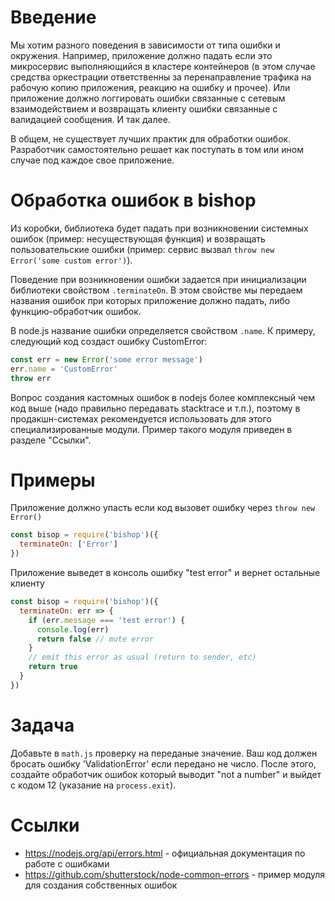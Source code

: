 # Введение
Мы хотим разного поведения в зависимости от типа ошибки и окружения. Например, приложение должно падать если это микросервис выполняющийся в кластере контейнеров (в этом случае средства оркестрации ответственны за перенаправление трафика на рабочую копию приложения, реакцию на ошибку и прочее). Или приложение должно логгировать ошибки связанные с сетевым взаимодействием и возвращать клиенту ошибки связанные с валидацией сообщения. И так далее.

В общем, не существует лучших практик для обработки ошибок. Разработчик самостоятельно решает как поступать в том или ином случае под каждое свое приложение.

# Обработка ошибок в bishop
Из коробки, библиотека будет падать при возникновении системных ошибок (пример: несуществующая функция) и возвращать пользовательские ошибки (пример: сервис вызвал `throw new Error('some custom error')`).

Поведение при возникновении ошибки задается при инициализации библиотеки свойством `.terminateOn`. В этом свойстве мы передаем названия ошибок при которых приложение должно падать, либо функцию-обработчик ошибок.

В node.js название ошибки определяется свойством `.name`. К примеру, следующий код создаст ошибку CustomError:
```javascript
const err = new Error('some error message')
err.name = 'CustomError'
throw err
```
Вопрос создания кастомных ошибок в nodejs более комплексный чем код выше (надо правильно передавать stacktrace и т.п.), поэтому в продакшн-системах рекомендуется использовать для этого специализированные модули. Пример такого модуля приведен в разделе "Ссылки".

# Примеры
Приложение должно упасть если код вызовет ошибку через `throw new Error()`
```javascript
const bisop = require('bishop')({
  terminateOn: ['Error']
})
```

Приложение выведет в консоль ошибку "test error" и вернет остальные клиенту
```javascript
const bisop = require('bishop')({
  terminateOn: err => {
    if (err.message === 'test error') {
      console.log(err)
      return false // mute error
    }
    // emit this error as usual (return to sender, etc)
    return true
  }
})
```

# Задача
Добавьте в `math.js` проверку на переданые значение. Ваш код должен бросать ошибку 'ValidationError' если передано не число. После этого, создайте обработчик ошибок который выводит "not a number" и выйдет с кодом 12 (указание на `process.exit`).



# Ссылки
* https://nodejs.org/api/errors.html - официальная документация по работе с ошибками
* https://github.com/shutterstock/node-common-errors - пример модуля для создания собственных ошибок
